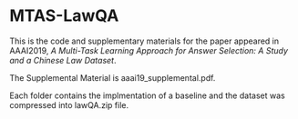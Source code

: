 # MTAS-LawQA

This is the code and supplementary materials for the paper appeared in AAAI2019, *A Multi-Task Learning Approach for Answer Selection: A Study and a Chinese Law Dataset*. 

The Supplemental Material is aaai19_supplemental.pdf.

Each folder contains the implmentation of a baseline and the dataset was compressed into lawQA.zip file.
